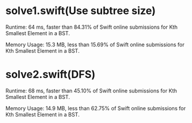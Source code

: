 # solve1.swift(Use subtree size)

Runtime: 64 ms, faster than 84.31% of Swift online submissions for Kth Smallest Element in a BST.

Memory Usage: 15.3 MB, less than 15.69% of Swift online submissions for Kth Smallest Element in a BST.

# solve2.swift(DFS)

Runtime: 68 ms, faster than 45.10% of Swift online submissions for Kth Smallest Element in a BST.

Memory Usage: 14.9 MB, less than 62.75% of Swift online submissions for Kth Smallest Element in a BST.

